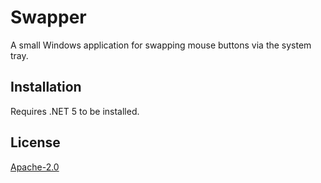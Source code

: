# Swapper

A small Windows application for swapping mouse buttons via the system tray.

## Installation

Requires .NET 5 to be installed.

## License

[Apache-2.0](./LICENSE)
